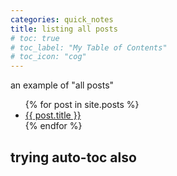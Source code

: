 ```yaml
---
categories: quick_notes
title: listing all posts
# toc: true
# toc_label: "My Table of Contents"
# toc_icon: "cog"
---
```


an example of "all posts"

<ul>
  {% for post in site.posts %}
    <li>
      <a href="{{ post.url }}">{{ post.title }}</a>
    </li>
  {% endfor %}
</ul>

## trying auto-toc also
